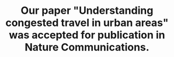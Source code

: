 ---
category: news
title: Our paper "Understanding congested travel in urban areas" was accepted for publication in Nature Communications. 
---
